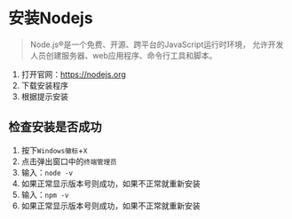 # 安装Nodejs

> Node.js®是一个免费、开源、跨平台的JavaScript运行时环境，
> 允许开发人员创建服务器、web应用程序、命令行工具和脚本。

1. 打开官网：<https://nodejs.org>
2. 下载安装程序
3. 根据提示安装

## 检查安装是否成功

1. 按下```Windows徽标```+```X```
2. 点击弹出窗口中的```终端管理员```
3. 输入：```node -v```
4. 如果正常显示版本号则成功，如果不正常就重新安装
5. 输入：```npm -v```
6. 如果正常显示版本号则成功，如果不正常就重新安装
